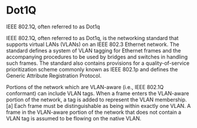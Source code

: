 # Dot1Q


IEEE 802.1Q, often referred to as Dot1q

IEEE 802.1Q, often referred to as Dot1q, is the networking standard that
supports virtual LANs (VLANs) on an IEEE 802.3 Ethernet network. The
standard defines a system of VLAN tagging for Ethernet frames and the
accompanying procedures to be used by bridges and switches in handling
such frames. The standard also contains provisions for a
quality-of-service prioritization scheme commonly known as IEEE 802.1p
and defines the Generic Attribute Registration Protocol.

Portions of the network which are VLAN-aware (i.e., IEEE 802.1Q
conformant) can include VLAN tags. When a frame enters the VLAN-aware
portion of the network, a tag is added to represent the VLAN
membership.\[a\] Each frame must be distinguishable as being within
exactly one VLAN. A frame in the VLAN-aware portion of the network that
does not contain a VLAN tag is assumed to be flowing on the native VLAN.

